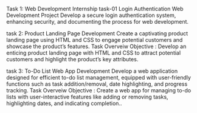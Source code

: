 Task 1:
Web Development Internship task-01 Login Authentication Web Development Project Develop a secure login authentication system, enhancing security, and documenting the process for web development.

task 2:
Product Landing Page Development Create a captivating product landing page using HTML and CSS to engage potential customers and showcase the product’s features. Task Overveiw Objective : Develop an enticing product landing page with HTML and CSS to attract potential customers and highlight the product’s key attributes. 

task 3:
To-Do List Web App Development Develop a web application designed for efficient to-do list management, equipped with user-friendly functions such as task addition/removal, date highlighting, and progress tracking. Task Overveiw Objective : Create a web app for managing to-do lists with user-interactive features like adding or removing tasks, highlighting dates, and indicating completion.. 
